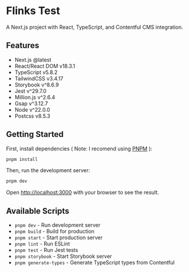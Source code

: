 # Flinks Test

A Next.js project with React, TypeScript, and Contentful CMS integration.

## Features

- Next.js @latest
- React/React DOM v18.3.1
- TypeScript v5.8.2
- TailwindCSS v3.4.17
- Storybook v^8.6.9
- Jest v^29.7.0
- Million.js v^2.6.4
- Gsap v^3.12.7
- Node v^22.0.0
- Postcss v8.5.3

## Getting Started

First, install dependencies ( Note: I recomend using [PNPM](https://pnpm.io/) ):

```bash
pnpm install
```

Then, run the development server:

```bash
pnpm dev
```

Open [http://localhost:3000](http://localhost:3000) with your browser to see the result.

## Available Scripts

- `pnpm dev` - Run development server
- `pnpm build` - Build for production
- `pnpm start` - Start production server
- `pnpm lint` - Run ESLint
- `pnpm test` - Run Jest tests
- `pnpm storybook` - Start Storybook server
- `pnpm generate-types` - Generate TypeScript types from Contentful
